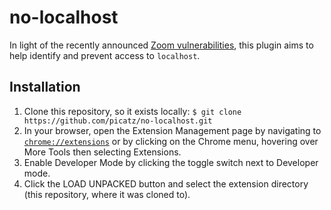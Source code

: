# no-localhost

In light of the recently announced [Zoom vulnerabilities](https://medium.com/@jonathan.leitschuh/zoom-zero-day-4-million-webcams-maybe-an-rce-just-get-them-to-visit-your-website-ac75c83f4ef5), this plugin aims to help identify and prevent access to `localhost`.

## Installation

1. Clone this repository, so it exists locally: `$ git clone https://github.com/picatz/no-localhost.git`
2. In your browser, open the Extension Management page by navigating to [`chrome://extensions`](chrome://extensions) or by clicking on the Chrome menu, hovering over More Tools then selecting Extensions.
3. Enable Developer Mode by clicking the toggle switch next to Developer mode.
4. Click the LOAD UNPACKED button and select the extension directory (this repository, where it was cloned to).
